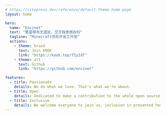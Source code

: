 ```yaml
---
# https://vitepress.dev/reference/default-theme-home-page
layout: home

hero:
  name: "Encinet"
  text: "繁星棋布无遗处，空念独善憾自知"
  tagline: "Minecraft项目开发工作室"
  actions:
    - theme: brand
      text: Join KOOK
      link: "https://kook.top/fIyIdT"
    - theme: alt
      text: Github
      link: "https://github.com/encinet"

features:
  - title: Passionate
    details: We do what we love. That's what we're about.
  - title: Open
    details: Dedicated to make a contribution to the whole open source world
  - title: Inclusive
    details: We welcome everyone to join us, inclusion is presented here
---
```


